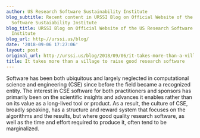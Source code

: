 ```yaml
---
author: US Research Software Sustainability Institute
blog_subtitle: Recent content in URSSI Blog on Official Website of the US Research
  Software Sustaiability Institute
blog_title: URSSI Blog on Official Website of the US Research Software Sustaiability
  Institute
blog_url: http-//urssi.us/blog/
date: '2018-09-06 17:27:06'
layout: post
original_url: http-//urssi.us/blog/2018/09/06/it-takes-more-than-a-village-to-raise-good-research-software/
title: It takes more than a village to raise good research software
---
```


Software has been both ubiquitous and largely neglected in computational science and engineering (CSE) since before the field became a recognized entity. The interest in CSE software for both practitioners and sponsors has primarily been on the scientific insights and advances it enables rather than on its value as a long-lived tool or product. As a result, the culture of CSE, broadly speaking, has a structure and reward system that focuses on the algorithms and the results, but where good quality research software, as well as the time and effort required to produce it, often tend to be marginalized.